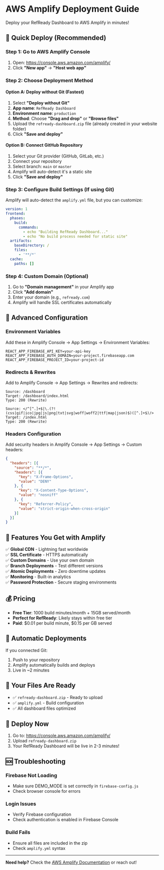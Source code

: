 # AWS Amplify Deployment Guide

Deploy your RefReady Dashboard to AWS Amplify in minutes!

## 🚀 **Quick Deploy (Recommended)**

### **Step 1: Go to AWS Amplify Console**
1. Open: https://console.aws.amazon.com/amplify/
2. Click **"New app"** → **"Host web app"**

### **Step 2: Choose Deployment Method**

#### **Option A: Deploy without Git (Fastest)**
1. Select **"Deploy without Git"**
2. **App name**: `RefReady Dashboard`
3. **Environment name**: `production`
4. **Method**: Choose **"Drag and drop"** or **"Browse files"**
5. Upload the `refready-dashboard.zip` file (already created in your website folder)
6. Click **"Save and deploy"**

#### **Option B: Connect GitHub Repository**
1. Select your Git provider (GitHub, GitLab, etc.)
2. Connect your repository
3. Select branch: `main` or `master`
4. Amplify will auto-detect it's a static site
5. Click **"Save and deploy"**

### **Step 3: Configure Build Settings (If using Git)**
Amplify will auto-detect the `amplify.yml` file, but you can customize:

```yaml
version: 1
frontend:
  phases:
    build:
      commands:
        - echo "Building RefReady Dashboard..."
        - echo "No build process needed for static site"
  artifacts:
    baseDirectory: /
    files:
      - '**/*'
  cache:
    paths: []
```

### **Step 4: Custom Domain (Optional)**
1. Go to **"Domain management"** in your Amplify app
2. Click **"Add domain"**
3. Enter your domain (e.g., `refready.com`)
4. Amplify will handle SSL certificates automatically

## 🔧 **Advanced Configuration**

### **Environment Variables**
Add these in Amplify Console → App Settings → Environment Variables:

```
REACT_APP_FIREBASE_API_KEY=your-api-key
REACT_APP_FIREBASE_AUTH_DOMAIN=your-project.firebaseapp.com
REACT_APP_FIREBASE_PROJECT_ID=your-project-id
```

### **Redirects & Rewrites**
Add to Amplify Console → App Settings → Rewrites and redirects:

```
Source: /dashboard
Target: /dashboard/index.html
Type: 200 (Rewrite)

Source: </^[^.]+$|\.(?!(css|gif|ico|jpg|js|png|txt|svg|woff|woff2|ttf|map|json)$)([^.]+$)/>
Target: /index.html
Type: 200 (Rewrite)
```

### **Headers Configuration**
Add security headers in Amplify Console → App Settings → Custom headers:

```json
{
  "headers": [{
    "source": "**/*",
    "headers": [{
      "key": "X-Frame-Options",
      "value": "DENY"
    }, {
      "key": "X-Content-Type-Options",
      "value": "nosniff"
    }, {
      "key": "Referrer-Policy",
      "value": "strict-origin-when-cross-origin"
    }]
  }]
}
```

## 📱 **Features You Get with Amplify**

✅ **Global CDN** - Lightning fast worldwide  
✅ **SSL Certificate** - HTTPS automatically  
✅ **Custom Domains** - Use your own domain  
✅ **Branch Deployments** - Test different versions  
✅ **Atomic Deployments** - Zero downtime updates  
✅ **Monitoring** - Built-in analytics  
✅ **Password Protection** - Secure staging environments  

## 💰 **Pricing**
- **Free Tier**: 1000 build minutes/month + 15GB served/month
- **Perfect for RefReady**: Likely stays within free tier
- **Paid**: $0.01 per build minute, $0.15 per GB served

## 🔄 **Automatic Deployments**
If you connected Git:
1. Push to your repository
2. Amplify automatically builds and deploys
3. Live in ~2 minutes

## 🎯 **Your Files Are Ready**
- ✅ `refready-dashboard.zip` - Ready to upload
- ✅ `amplify.yml` - Build configuration  
- ✅ All dashboard files optimized

## 🚀 **Deploy Now**
1. Go to: https://console.aws.amazon.com/amplify/
2. Upload `refready-dashboard.zip`
3. Your RefReady Dashboard will be live in 2-3 minutes!

## 🆘 **Troubleshooting**

### **Firebase Not Loading**
- Make sure DEMO_MODE is set correctly in `firebase-config.js`
- Check browser console for errors

### **Login Issues**
- Verify Firebase configuration
- Check authentication is enabled in Firebase Console

### **Build Fails**
- Ensure all files are included in the zip
- Check `amplify.yml` syntax

---

**Need help?** Check the [AWS Amplify Documentation](https://docs.aws.amazon.com/amplify/) or reach out! 